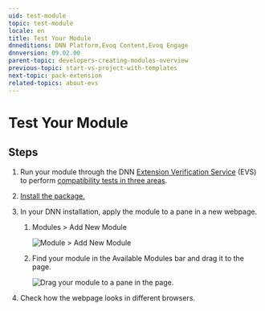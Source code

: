 ```yaml
---
uid: test-module
topic: test-module
locale: en
title: Test Your Module
dnneditions: DNN Platform,Evoq Content,Evoq Engage
dnnversion: 09.02.00
parent-topic: developers-creating-modules-overview
previous-topic: start-vs-project-with-templates
next-topic: pack-extension
related-topics: about-evs
---
```


# Test Your Module

## Steps

1.  Run your module through the DNN [Extension Verification Service](https://evs.dnnsoftware.com/) (EVS) to perform [compatibility tests in three areas](xref:about-evs).
2.  [Install the package.](xref:install-extension)
3.  In your DNN installation, apply the module to a pane in a new webpage.
    1.  Modules \> Add New Module



        ![Module > Add New Module](/images/scr-menuModulesAddNew.png)



    2.  Find your module in the Available Modules bar and drag it to the page.



        ![Drag your module to a pane in the page.](/images/scr-cp-ModulesList-Drag.png)



4.  Check how the webpage looks in different browsers.
